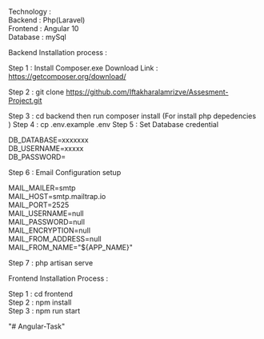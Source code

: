 Technology :                                                                                                                                             
Backend : Php(Laravel)                                                                                                                             
Frontend : Angular 10                                                                                                                                         
Database : mySql                                                                                                                    

Backend Installation process :

Step 1 : Install Composer.exe 
Download Link : https://getcomposer.org/download/

Step 2 : git clone https://github.com/Iftakharalamrizve/Assesment-Project.git

Step 3 : cd backend then run  composer install (For install php depedencies )
Step 4 : cp .env.example .env
Step 5 : Set Database credential 

DB_DATABASE=xxxxxxx                                 
DB_USERNAME=xxxxx                                                                                                 
DB_PASSWORD=

Step 6 : Email Configuration setup 

MAIL_MAILER=smtp                                                                                                         
MAIL_HOST=smtp.mailtrap.io                                                                                                                                   
MAIL_PORT=2525                                                                                                                                
MAIL_USERNAME=null                                                                                                                       
MAIL_PASSWORD=null                                                                                                                
MAIL_ENCRYPTION=null                                                                                                              
MAIL_FROM_ADDRESS=null                                                                                                                   
MAIL_FROM_NAME="${APP_NAME}" 

Step 7 : php artisan serve

Frontend Installation Process :

Step 1 : cd frontend                                                                                                            
Step 2 : npm install                                                                                                          
Step 3 : npm run start                                                                                                       





"# Angular-Task" 

